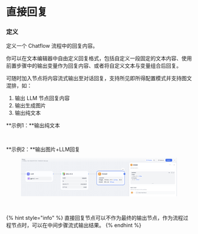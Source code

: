 # 直接回复

### 定义

定义一个 Chatflow 流程中的回复内容。

你可以在文本编辑器中自由定义回复格式，包括自定义一段固定的文本内容、使用前置步骤中的输出变量作为回复内容、或者将自定义文本与变量组合后回复。

可随时加入节点将内容流式输出至对话回复，支持所见即所得配置模式并支持图文混排，如：

1. 输出 LLM 节点回复内容
2. 输出生成图片
3. 输出纯文本

**示例1：**输出纯文本

<figure><img src="../../../.gitbook/assets/output (2) (2).png" alt=""><figcaption></figcaption></figure>

**示例2：**输出图片+LLM回复

<figure><img src="../../../.gitbook/assets/image (1) (1) (1) (1) (1) (1) (1) (1) (1) (1) (1) (1) (1) (1) (1) (1) (1) (1).png" alt=""><figcaption></figcaption></figure>

<figure><img src="../../../.gitbook/assets/image (1) (1) (1) (1) (1) (1) (1) (1) (1) (1) (1) (1) (1) (1) (1) (1) (1) (1) (1).png" alt="" width="275"><figcaption></figcaption></figure>

{% hint style="info" %}
直接回复节点可以不作为最终的输出节点，作为流程过程节点时，可以在中间步骤流式输出结果。
{% endhint %}
